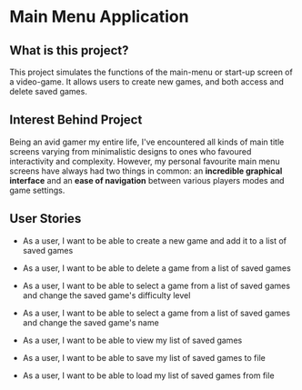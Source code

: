 # Main Menu Application

## What is this project?
This project simulates the functions of the main-menu or start-up screen of a video-game. It allows users to create
new games, and both access and delete saved games.

## Interest Behind Project
Being an avid gamer my entire life, I've encountered all kinds of main title screens varying from 
minimalistic designs to ones who favoured interactivity and complexity. However, my personal favourite main menu screens
have always had two things in common: an **incredible graphical interface** and an **ease of navigation** between 
various players modes and game settings.

## User Stories
* As a user, I want to be able to create a new game and add it to a list of saved games
* As a user, I want to be able to delete a game from a list of saved games
* As a user, I want to be able to select a game from a list of saved games and change the saved game's difficulty level
* As a user, I want to be able to select a game from a list of saved games and change the saved game's name
* As a user, I want to be able to view my list of saved games

* As a user, I want to be able to save my list of saved games to file
* As a user, I want to be able to load my list of saved games from file
